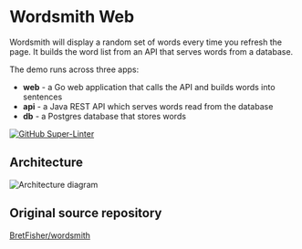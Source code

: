 # Wordsmith Web

Wordsmith will display a random set of words every time you refresh the page. It builds the word list from an API that serves words from a database.

The demo runs across three apps:

- **web** - a Go web application that calls the API and builds words into sentences
- **api** - a Java REST API which serves words read from the database
- **db** - a Postgres database that stores words

[![GitHub Super-Linter](https://github.com/raphaelfretter/raphael-fretter/wordsmith-web/actions/workflows/linter.yml/badge.svg)](https://github.com/marketplace/actions/super-linter)

## Architecture

![Architecture diagram](https://raw.githubusercontent.com/dockersamples/wordsmith/main/architecture.excalidraw.png)

## Original source repository

[BretFisher/wordsmith](https://github.com/BretFisher/wordsmith)
